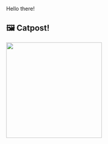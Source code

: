 Hello there!



## 🖼️ Catpost!

<sub>
    <img src="https://cdn2.thecatapi.com/images/MTkwMTc1MA.jpg" height="256">
</sub>

